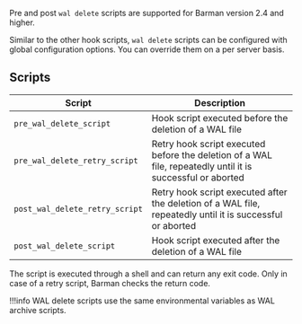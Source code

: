 Pre and post `wal delete` scripts are supported for Barman version 2.4 and higher.

Similar to the other hook scripts, `wal delete` scripts can be configured with global configuration options.  You can override them on a per server basis.

## Scripts

|**Script**|**Description**|
|----------|---------------|
|`pre_wal_delete_script`|Hook script executed before the deletion of a WAL file|
|`pre_wal_delete_retry_script`|Retry hook script executed before the deletion of a WAL file, repeatedly until it is successful or aborted|
|`post_wal_delete_retry_script`|Retry hook script executed after the deletion of a WAL file, repeatedly until it is successful or aborted|
|`post_wal_delete_script`|Hook script executed after the deletion of a WAL file|

The script is executed through a shell and can return any exit code. Only in case of a retry script, Barman checks the return code.

!!!info
    WAL delete scripts use the same environmental variables as WAL archive scripts.

